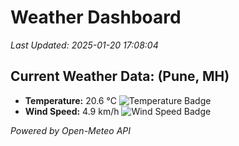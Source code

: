 
# Weather Dashboard

_Last Updated: 2025-01-20 17:08:04_

## Current Weather Data: (Pune, MH)
- **Temperature:** 20.6 °C ![Temperature Badge](https://img.shields.io/badge/Temperature-Medium%20Temp-green)
- **Wind Speed:** 4.9 km/h ![Wind Speed Badge](https://img.shields.io/badge/Wind%20Speed-Low%20Wind-blue)

*Powered by Open-Meteo API*
